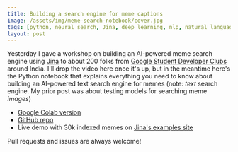 ```yaml
---
title: Building a search engine for meme captions
image: /assets/img/meme-search-notebook/cover.jpg
tags: [python, neural search, Jina, deep learning, nlp, natural language processing, ai]
layout: post
---
```


Yesterday I gave a workshop on building an AI-powered meme search engine using [Jina](https://github.com/jina-ai/jina/) to about 200 folks from [Google Student Developer Clubs](https://developers.google.com/community/gdsc) around India. I'll drop the video here once it's up, but in the meantime here's the Python notebook that explains everything you need to know about building an AI-powered text search engine for memes (note: *text* search engine. My prior post was about testing models for searching meme *images*)

- [Google Colab version](https://colab.research.google.com/github/jina-ai/workshops/blob/main/memes/meme_search.ipynb)
- [GitHub repo](https://github.com/jina-ai/workshops/tree/main/memes)
- Live demo with 30k indexed memes on [Jina's examples site](http://examples.jina.ai/)

Pull requests and issues are always welcome!
